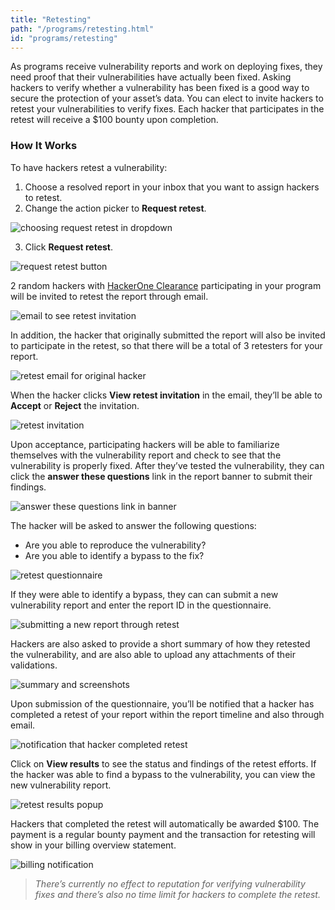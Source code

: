 ```yaml
---
title: "Retesting"
path: "/programs/retesting.html"
id: "programs/retesting"
---
```


As programs receive vulnerability reports and work on deploying fixes, they need proof that their vulnerabilities have actually been fixed. Asking hackers to verify whether a vulnerability has been fixed is a good way to secure the protection of your asset’s data. You can elect to invite hackers to retest your vulnerabilities to verify fixes. Each hacker that participates in the retest will receive a $100 bounty upon completion.

### How It Works
To have hackers retest a vulnerability:
1. Choose a resolved report in your inbox that you want to assign hackers to retest.
2. Change the action picker to <b>Request retest</b>.

![choosing request retest in dropdown](./images/retest_update_6a.png)

3. Click <b>Request retest</b>.

![request retest button](./images/retesting-2.png)

2 random hackers with [HackerOne Clearance](/hackers/hackerone-clearance.html) participating in your program will be invited to retest the report through email.

![email to see retest invitation](./images/retesting_update_2.png)

In addition, the hacker that originally submitted the report will also be invited to participate in the retest, so that there will be a total of 3 retesters for your report.

![retest email for original hacker](./images/retesting-3c.png)

When the hacker clicks <b>View retest invitation</b> in the email, they’ll be able to <b>Accept</b> or <b>Reject</b> the invitation.

![retest invitation](./images/retesting-4b.png)

 Upon acceptance, participating hackers will be able to familiarize themselves with the vulnerability report and check to see that the vulnerability is properly fixed. After they’ve tested the vulnerability, they can click the <b>answer these questions</b> link in the report banner to submit their findings.

![answer these questions link in banner](./images/retesting_update_3.png)

The hacker will be asked to answer the following questions:
* Are you able to reproduce the vulnerability?
* Are you able to identify a bypass to the fix?

![retest questionnaire](./images/retesting_update_1.png)

If they were able to identify a bypass, they can can submit a new vulnerability report and enter the report ID in the questionnaire.

![submitting a new report through retest](./images/retesting-6b.png)

Hackers are also asked to provide a short summary of how they retested the vulnerability, and are also able to upload any attachments of their validations.

![summary and screenshots](./images/retesting-6d.png)

Upon submission of the questionnaire, you’ll be notified that a hacker has completed a retest of your report within the report timeline and also through email.

![notification that hacker completed retest](./images/retest_update_5.png)

Click on <b>View results</b> to see the status and findings of the retest efforts. If the hacker was able to find a bypass to the vulnerability, you can view the new vulnerability report.

![retest results popup](./images/retesting-8.png)

Hackers that completed the retest will automatically be awarded $100. The payment is a regular bounty payment and the transaction for retesting will show in your billing overview statement.

![billing notification](./images/retesting-9.png)

><i>There’s currently no effect to reputation for verifying vulnerability fixes and there’s also no time limit for hackers to complete the retest.</i>
